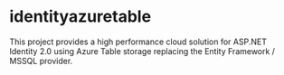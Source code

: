 identityazuretable
==================

This project provides a high performance cloud solution for ASP.NET Identity 2.0 using Azure Table storage replacing the Entity Framework / MSSQL provider.

